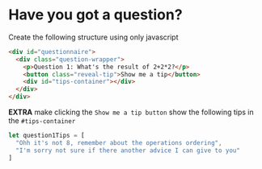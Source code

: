 # Have you got a question?
Create the following structure using only javascript

```html
<div id="questionnaire">
  <div class="question-wrapper">
    <p>Question 1: What's the result of 2+2*2?</p>
    <button class="reveal-tip">Show me a tip</button>
    <div id="tips-container"></div>
  </div>
</div>
```

**EXTRA** make clicking the `Show me a tip button` show the following tips in the `#tips-container`

```js
let question1Tips = [
  "Ohh it's not 8, remember about the operations ordering",
  "I'm sorry not sure if there another advice I can give to you"
]
```
